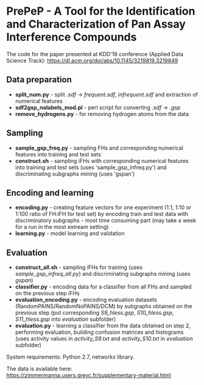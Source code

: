 # PrePeP - A Tool for the Identification and Characterization of Pan Assay Interference Compounds
The code for the paper presented at KDD'18 conference (Applied Data Science Track):
https://dl.acm.org/doi/abs/10.1145/3219819.3219849

## Data preparation

- **split_num.py** - split *.sdf* -> *frequent.sdf*, *infrequent.sdf* and extraction of numerical features
- **sdf2gsp_nolabels_mod.pl** - perl script for converting *.sdf* -> *.gsp*
- **remove_hydrogens.py** - for removing hydrogen atoms from the data

## Sampling

- **sample_gsp_freq.py** - sampling FHs and corresponding numerical features into training and test sets
- **construct.sh** - sampling iFHs with corresponding numerical features into training and test sets (uses 'sample_gsp_infreq.py') and discriminating subgraphs mining (uses 'gspan')

## Encoding and learning

- **encoding.py** - creating feature vectors for one experiment (1:1, 1:10 or 1:100 ratio of FH:iFH for test set) by encoding train and test data with discriminatory subgraphs - most time consuming part (may take a week for a run in the most extream setting)
- **learning.py** - model learning and validation

## Evaluation

- **construct_all.sh** - sampling iFHs for training (uses *sample_gsp_infreq_all.py*) and discriminating subgraphs mining (uses *gspan*)
- **classifier.py** - encoding data for a classifier from all FHs and sampled on the previous step iFHs
- **evaluation_encoding.py** - encoding evaluation datasets (RandomPAINS/RandomNoPAINS/DCM) by subgraphs obtained on the previous step (put corresponding *S9_hless.gsp*, *S10_hless.gsp*, *S11_hless.gsp* into *evaluation* subfolder)
- **evaluation.py** - learning a classifier from the data obtained on step 2, performing evaluation, building confusion matrices and histograms (uses activity values in *activity_S9.txt* and *activity_S10.txt* in *evaluation* subfolder)

System requirements: Python 2.7, networkx library.

The data is available here: https://zimmermanna.users.greyc.fr/supplementary-material.html

